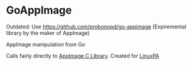 # GoAppImage
Outdated: Use https://github.com/probonopd/go-appimage (Expiremental library by the maker of AppImage)

AppImage manipulation from Go

Calls fairly directly to [AppImage C Library](https://github.com/AppImage/AppImageKit). Created for [LinuxPA](https://github.com/CalebQ42/LinuxPA)
